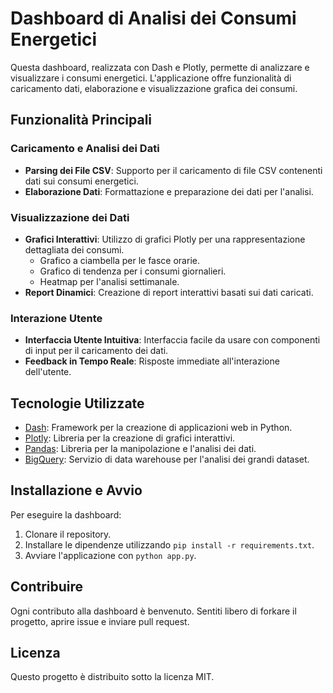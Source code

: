 
# Dashboard di Analisi dei Consumi Energetici

Questa dashboard, realizzata con Dash e Plotly, permette di analizzare e visualizzare i consumi energetici. L'applicazione offre funzionalità di caricamento dati, elaborazione e visualizzazione grafica dei consumi.

## Funzionalità Principali

### Caricamento e Analisi dei Dati
- **Parsing dei File CSV**: Supporto per il caricamento di file CSV contenenti dati sui consumi energetici.
- **Elaborazione Dati**: Formattazione e preparazione dei dati per l'analisi.

### Visualizzazione dei Dati
- **Grafici Interattivi**: Utilizzo di grafici Plotly per una rappresentazione dettagliata dei consumi.
  - Grafico a ciambella per le fasce orarie.
  - Grafico di tendenza per i consumi giornalieri.
  - Heatmap per l'analisi settimanale.
- **Report Dinamici**: Creazione di report interattivi basati sui dati caricati.

### Interazione Utente
- **Interfaccia Utente Intuitiva**: Interfaccia facile da usare con componenti di input per il caricamento dei dati.
- **Feedback in Tempo Reale**: Risposte immediate all'interazione dell'utente.

## Tecnologie Utilizzate
- [Dash](https://dash.plotly.com/): Framework per la creazione di applicazioni web in Python.
- [Plotly](https://plotly.com/): Libreria per la creazione di grafici interattivi.
- [Pandas](https://pandas.pydata.org/): Libreria per la manipolazione e l'analisi dei dati.
- [BigQuery](https://cloud.google.com/bigquery): Servizio di data warehouse per l'analisi dei grandi dataset.

## Installazione e Avvio

Per eseguire la dashboard:

1. Clonare il repository.
2. Installare le dipendenze utilizzando `pip install -r requirements.txt`.
3. Avviare l'applicazione con `python app.py`.

## Contribuire

Ogni contributo alla dashboard è benvenuto. Sentiti libero di forkare il progetto, aprire issue e inviare pull request.

## Licenza

Questo progetto è distribuito sotto la licenza MIT.
